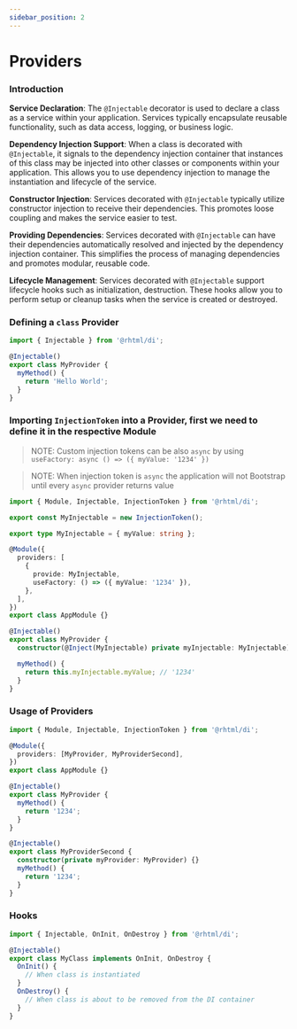 ```yaml
---
sidebar_position: 2
---
```


# Providers

### Introduction

**Service Declaration**: The `@Injectable` decorator is used to declare a class as a service within your application. Services typically encapsulate reusable functionality, such as data access, logging, or business logic.

**Dependency Injection Support**: When a class is decorated with `@Injectable`, it signals to the dependency injection container that instances of this class may be injected into other classes or components within your application. This allows you to use dependency injection to manage the instantiation and lifecycle of the service.

**Constructor Injection**: Services decorated with `@Injectable` typically utilize constructor injection to receive their dependencies. This promotes loose coupling and makes the service easier to test.

**Providing Dependencies**: Services decorated with `@Injectable` can have their dependencies automatically resolved and injected by the dependency injection container. This simplifies the process of managing dependencies and promotes modular, reusable code.

**Lifecycle Management**: Services decorated with `@Injectable` support lifecycle hooks such as initialization, destruction. These hooks allow you to perform setup or cleanup tasks when the service is created or destroyed.

### Defining a `class` Provider

```typescript
import { Injectable } from '@rhtml/di';

@Injectable()
export class MyProvider {
  myMethod() {
    return 'Hello World';
  }
}
```

### Importing `InjectionToken` into a Provider, first we need to define it in the respective Module

> NOTE: Custom injection tokens can be also `async` by using `useFactory: async () => ({ myValue: '1234' })`

> NOTE: When injection token is `async` the application will not Bootstrap until every `async` provider returns value

```typescript
import { Module, Injectable, InjectionToken } from '@rhtml/di';

export const MyInjectable = new InjectionToken();

export type MyInjectable = { myValue: string };

@Module({
  providers: [
    {
      provide: MyInjectable,
      useFactory: () => ({ myValue: '1234' }),
    },
  ],
})
export class AppModule {}

@Injectable()
export class MyProvider {
  constructor(@Inject(MyInjectable) private myInjectable: MyInjectable) {}

  myMethod() {
    return this.myInjectable.myValue; // '1234'
  }
}
```

### Usage of Providers

```typescript
import { Module, Injectable, InjectionToken } from '@rhtml/di';

@Module({
  providers: [MyProvider, MyProviderSecond],
})
export class AppModule {}

@Injectable()
export class MyProvider {
  myMethod() {
    return '1234';
  }
}

@Injectable()
export class MyProviderSecond {
  constructor(private myProvider: MyProvider) {}
  myMethod() {
    return '1234';
  }
}
```

### Hooks

```typescript
import { Injectable, OnInit, OnDestroy } from '@rhtml/di';

@Injectable()
export class MyClass implements OnInit, OnDestroy {
  OnInit() {
    // When class is instantiated
  }
  OnDestroy() {
    // When class is about to be removed from the DI container
  }
}
```
